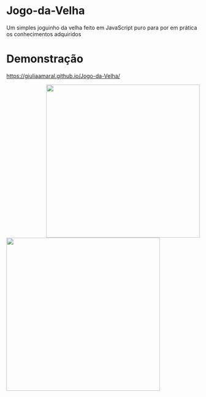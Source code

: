 # Jogo-da-Velha
Um simples joguinho da velha feito em JavaScript puro para por em prática os conhecimentos adquiridos 

# Demonstração
https://giuliaamaral.github.io/Jogo-da-Velha/

<img src="https://i.imgur.com/H5fL7w0.png" min-width="400px" max-width="400px" width="400px" align="right">
<img src="https://i.imgur.com/6izv4OM.png" min-width="400px" max-width="400px" width="400px" >
